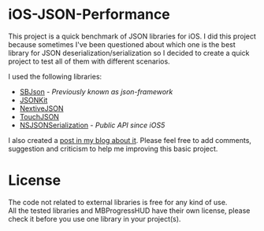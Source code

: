 iOS-JSON-Performance
====================

This project is a quick benchmark of JSON libraries for iOS.
I did this project because sometimes I've been questioned about which one is the best library for JSON deserialization/serialization so I decided to create a quick project to test all of them with different scenarios.

I used the following libraries:

* [SBJson](http://stig.github.com/json-framework) - *Previously known as json-framework*
* [JSONKit](https://github.com/johnezang/JSONKit)
* [NextiveJSON](https://github.com/nextive/NextiveJson)
* [TouchJSON](https://github.com/TouchCode/TouchJSON)
* [NSJSONSerialization](http://developer.apple.com/library/ios/#documentation/Foundation/Reference/NSJSONSerialization_Class/Reference/Reference.html) - *Public API since iOS5*


I also created a [post in my blog about it](http://bonto.ch/blog/2011/12/06/json-libraries-for-ios-comparison/). Please feel free to add comments, suggestion and criticism to help me improving this basic project.

License
====================

The code not related to external libraries is free for any kind of use.<br/>
All the tested libraries and MBProgressHUD have their own license, please check it before you use one library in your project(s).